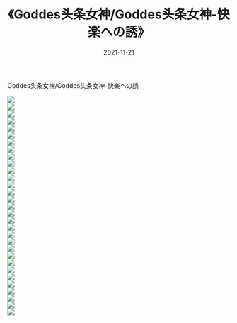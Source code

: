 ﻿---
layout: post
title:  《Goddes头条女神/Goddes头条女神-快楽ヘの誘》
date:   2021-11-21
img: http://img.660000.xyz/Sharelink/网络美图/2021/Goddes头条女神/Goddes头条女神-快楽ヘの誘/000.jpg
categories: [美女, 清纯, 唯美]
---

Goddes头条女神/Goddes头条女神-快楽ヘの誘

 ![](http://img.660000.xyz/Sharelink/网络美图/2021/Goddes头条女神/Goddes头条女神-快楽ヘの誘/001.jpg) <br>![](http://img.660000.xyz/Sharelink/网络美图/2021/Goddes头条女神/Goddes头条女神-快楽ヘの誘/002.jpg) <br>![](http://img.660000.xyz/Sharelink/网络美图/2021/Goddes头条女神/Goddes头条女神-快楽ヘの誘/003.jpg) <br>![](http://img.660000.xyz/Sharelink/网络美图/2021/Goddes头条女神/Goddes头条女神-快楽ヘの誘/004.jpg) <br>![](http://img.660000.xyz/Sharelink/网络美图/2021/Goddes头条女神/Goddes头条女神-快楽ヘの誘/005.jpg) <br>![](http://img.660000.xyz/Sharelink/网络美图/2021/Goddes头条女神/Goddes头条女神-快楽ヘの誘/006.jpg) <br>![](http://img.660000.xyz/Sharelink/网络美图/2021/Goddes头条女神/Goddes头条女神-快楽ヘの誘/007.jpg) <br>![](http://img.660000.xyz/Sharelink/网络美图/2021/Goddes头条女神/Goddes头条女神-快楽ヘの誘/008.jpg) <br>![](http://img.660000.xyz/Sharelink/网络美图/2021/Goddes头条女神/Goddes头条女神-快楽ヘの誘/009.jpg) <br>![](http://img.660000.xyz/Sharelink/网络美图/2021/Goddes头条女神/Goddes头条女神-快楽ヘの誘/010.jpg) <br>![](http://img.660000.xyz/Sharelink/网络美图/2021/Goddes头条女神/Goddes头条女神-快楽ヘの誘/011.jpg) <br>![](http://img.660000.xyz/Sharelink/网络美图/2021/Goddes头条女神/Goddes头条女神-快楽ヘの誘/012.jpg) <br>![](http://img.660000.xyz/Sharelink/网络美图/2021/Goddes头条女神/Goddes头条女神-快楽ヘの誘/013.jpg) <br>![](http://img.660000.xyz/Sharelink/网络美图/2021/Goddes头条女神/Goddes头条女神-快楽ヘの誘/014.jpg) <br>![](http://img.660000.xyz/Sharelink/网络美图/2021/Goddes头条女神/Goddes头条女神-快楽ヘの誘/015.jpg) <br>![](http://img.660000.xyz/Sharelink/网络美图/2021/Goddes头条女神/Goddes头条女神-快楽ヘの誘/016.jpg) <br>![](http://img.660000.xyz/Sharelink/网络美图/2021/Goddes头条女神/Goddes头条女神-快楽ヘの誘/017.jpg) <br>![](http://img.660000.xyz/Sharelink/网络美图/2021/Goddes头条女神/Goddes头条女神-快楽ヘの誘/018.jpg) <br>![](http://img.660000.xyz/Sharelink/网络美图/2021/Goddes头条女神/Goddes头条女神-快楽ヘの誘/019.jpg) <br>![](http://img.660000.xyz/Sharelink/网络美图/2021/Goddes头条女神/Goddes头条女神-快楽ヘの誘/020.jpg) <br>![](http://img.660000.xyz/Sharelink/网络美图/2021/Goddes头条女神/Goddes头条女神-快楽ヘの誘/021.jpg) <br>![](http://img.660000.xyz/Sharelink/网络美图/2021/Goddes头条女神/Goddes头条女神-快楽ヘの誘/022.jpg) <br>![](http://img.660000.xyz/Sharelink/网络美图/2021/Goddes头条女神/Goddes头条女神-快楽ヘの誘/023.jpg) <br>![](http://img.660000.xyz/Sharelink/网络美图/2021/Goddes头条女神/Goddes头条女神-快楽ヘの誘/024.jpg) <br>![](http://img.660000.xyz/Sharelink/网络美图/2021/Goddes头条女神/Goddes头条女神-快楽ヘの誘/025.jpg) <br>![](http://img.660000.xyz/Sharelink/网络美图/2021/Goddes头条女神/Goddes头条女神-快楽ヘの誘/026.jpg) <br>![](http://img.660000.xyz/Sharelink/网络美图/2021/Goddes头条女神/Goddes头条女神-快楽ヘの誘/027.jpg) <br>![](http://img.660000.xyz/Sharelink/网络美图/2021/Goddes头条女神/Goddes头条女神-快楽ヘの誘/028.jpg) <br>![](http://img.660000.xyz/Sharelink/网络美图/2021/Goddes头条女神/Goddes头条女神-快楽ヘの誘/029.jpg) <br>![](http://img.660000.xyz/Sharelink/网络美图/2021/Goddes头条女神/Goddes头条女神-快楽ヘの誘/030.jpg) <br>![](http://img.660000.xyz/Sharelink/网络美图/2021/Goddes头条女神/Goddes头条女神-快楽ヘの誘/031.jpg) <br>